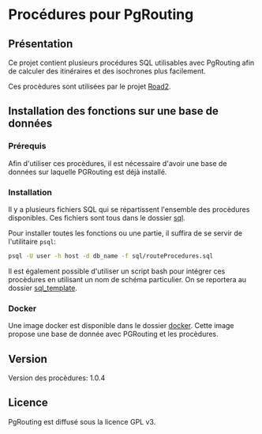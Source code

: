 # Procédures pour PgRouting

## Présentation 

Ce projet contient plusieurs procédures SQL utilisables avec PgRouting afin de calculer des itinéraires et des isochrones plus facilement.

Ces procèdures sont utilisées par le projet [Road2](https://github.com/IGNF/road2). 

## Installation des fonctions sur une base de données

### Prérequis 

Afin d'utiliser ces procèdures, il est nécessaire d'avoir une base de données sur laquelle PGRouting est déjà installé. 

### Installation 

Il y a plusieurs fichiers SQL qui se répartissent l'ensemble des procèdures disponibles. Ces fichiers sont tous dans le dossier [sql](./sql). 

Pour installer toutes les fonctions ou une partie, il suffira de se servir de l'utilitaire `psql`:
```sh
psql -U user -h host -d db_name -f sql/routeProcedures.sql
```

Il est également possible d'utiliser un script bash pour intégrer ces procèdures en utilisant un nom de schéma particulier. On se reportera au dossier [sql_template](./sql_template). 

### Docker 

Une image docker est disponible dans le dossier [docker](./docker). Cette image propose une base de donnée avec PGRouting et les procèdures. 

## Version

Version des procèdures: 1.0.4

## Licence 

PgRouting est diffusé sous la licence GPL v3. 